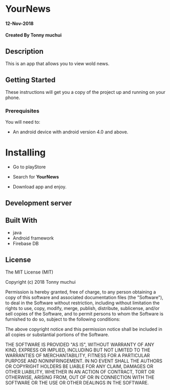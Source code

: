 # YourNews

#### 12-Nov-2018
#### Created By **Tonny muchui**

## Description

This is an app that allows you to view wold news.

## Getting Started
These instructions will get you a copy of the project up and running on your phone.

### Prerequisites

You will need to:

* An android device with android version 4.0 and above.

# Installing

* Go to playStore

* Search for **YourNews**

* Download app and enjoy.

## Development server

## Built With

* java
* Android framework
* Firebase DB

## License

The MIT License (MIT)

Copyright (c) 2018 Tonny muchui

Permission is hereby granted, free of charge, to any person obtaining a copy of this software and associated documentation files (the "Software"), to deal in the Software without restriction, including without limitation the rights to use, copy, modify, merge, publish, distribute, sublicense, and/or sell copies of the Software, and to permit persons to whom the Software is furnished to do so, subject to the following conditions:

The above copyright notice and this permission notice shall be included in all copies or substantial portions of the Software.

THE SOFTWARE IS PROVIDED "AS IS", WITHOUT WARRANTY OF ANY KIND, EXPRESS OR IMPLIED, INCLUDING BUT NOT LIMITED TO THE WARRANTIES OF MERCHANTABILITY, FITNESS FOR A PARTICULAR PURPOSE AND NONINFRINGEMENT. IN NO EVENT SHALL THE AUTHORS OR COPYRIGHT HOLDERS BE LIABLE FOR ANY CLAIM, DAMAGES OR OTHER LIABILITY, WHETHER IN AN ACTION OF CONTRACT, TORT OR OTHERWISE, ARISING FROM, OUT OF OR IN CONNECTION WITH THE SOFTWARE OR THE USE OR OTHER DEALINGS IN THE SOFTWARE.
